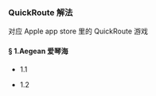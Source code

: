 ### QuickRoute 解法  
对应 Apple app store 里的 QuickRoute 游戏  

 
#### § 1.Aegean 爱琴海


- 1.1
[](solving/1.1.svg)

- 1.2
[](solving/1.2.svg)

